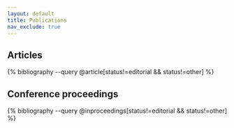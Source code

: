 ```yaml
---
layout: default
title: Publications
nav_exclude: true
---
```


## Articles

{% bibliography --query @article[status!=editorial && status!=other] %}

## Conference proceedings

{% bibliography --query @inproceedings[status!=editorial && status!=other] %}